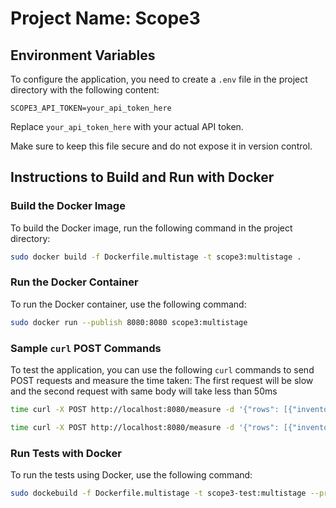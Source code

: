 # Project Name: Scope3

## Environment Variables

To configure the application, you need to create a `.env` file in the project directory with the following content:

```env
SCOPE3_API_TOKEN=your_api_token_here
```

Replace `your_api_token_here` with your actual API token.

Make sure to keep this file secure and do not expose it in version control.

## Instructions to Build and Run with Docker

### Build the Docker Image

To build the Docker image, run the following command in the project directory:

```sh
sudo docker build -f Dockerfile.multistage -t scope3:multistage .
```

### Run the Docker Container

To run the Docker container, use the following command:

```sh
sudo docker run --publish 8080:8080 scope3:multistage
```

### Sample `curl` POST Commands

To test the application, you can use the following `curl` commands to send POST requests and measure the time taken:
The first request will be slow and the second request with same body will take less than 50ms

```sh
time curl -X POST http://localhost:8080/measure -d '{"rows": [{"inventoryId": "nytimes.com","utcDatetime": "2024-12-30"},{"inventoryId": "yahoo.com","utcDatetime": "2024-12-30"}]}' -H "Content-Type: application/json"
```

```sh
time curl -X POST http://localhost:8080/measure -d '{"rows": [{"inventoryId": "nytimes.com","utcDatetime": "2024-12-30"},{"inventoryId": "yahoo.com","utcDatetime": "2024-12-30"}]}' -H "Content-Type: application/json"
```

### Run Tests with Docker

To run the tests using Docker, use the following command:

```sh
sudo dockebuild -f Dockerfile.multistage -t scope3-test:multistage --progress plain --no-cache --target run-test-stage .
```
